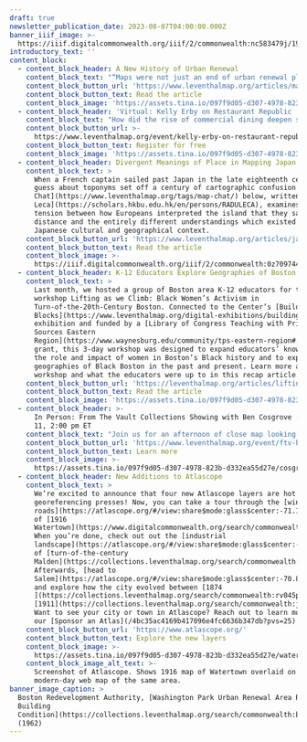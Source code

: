 ```yaml
---
draft: true
newsletter_publication_date: 2023-08-07T04:00:00.000Z
banner_iiif_image: >-
  https://iiif.digitalcommonwealth.org/iiif/2/commonwealth:nc583479j/1979,3908,4160,1868/1200,/0/default.jpg
introductory_text: ''
content_block:
  - content_block_header: A New History of Urban Renewal
    content_block_text: "“Maps were not just an end of urban renewal planning, but a means to that end and the active tool through which residents—notably Black residents in a majority white city—could participate in governance and shape their neighborhood,” writes [Claire Dunning](https://press.uchicago.edu/ucp/books/author/D/C/au102128034.html), author of [Nonprofit Neighborhoods: An Urban History of Inequality and the American State](https://press.uchicago.edu/ucp/books/book/chicago/N/bo159872695.html), in this new essay reflecting on Freedom House and citizen participation in Boston’s urban renewal. This digital work is part of the Leventhal Center’s\_[Small Grants for Early Career Digital Publications](http://leventhalmap.org/research/digital-publication-small-grants/)\_program.\n"
    content_block_button_url: 'https://www.leventhalmap.org/articles/mapping-renewal-engaging-residents/'
    content_block_button_text: Read the article
    content_block_image: 'https://assets.tina.io/097f9d05-d307-4978-823b-d332ea55d27e/FHcrop.jpg'
  - content_block_header: 'Virtual: Kelly Erby on Restaurant Republic · August 14, 12:00 pm ET'
    content_block_text: "How did the rise of commercial dining deepen social fragmentation in nineteenth-century Boston? J\uFEFFoin us on Monday, August 14 at 12:00 pm ET with\_Dr. Kelly Erby\_for a virtual talk on her book,\_[Restaurant Republic: The Rise of Public Dining in Boston](https://www.upress.umn.edu/book-division/books/restaurant-republic). Restaurant Republic\_sheds light on how commercial dining both reflected and helped shape growing fragmentation along lines of race, class, and gender—from the elite Tremont House, which served fashionable French cuisine, to such plebeian and ethnic venues as oyster saloons and Chinese chop suey houses\n"
    content_block_button_url: >-
      https://www.leventhalmap.org/event/kelly-erby-on-restaurant-republic-the-rise-of-public-dining-in-boston/
    content_block_button_text: Register for free
    content_block_image: 'https://assets.tina.io/097f9d05-d307-4978-823b-d332ea55d27e/resrep.jpeg'
  - content_block_header: Divergent Meanings of Place in Mapping Japan
    content_block_text: >
      When a French captain sailed past Japan in the late eighteenth century, a
      guess about toponyms set off a century of cartographic confusion. The [Map
      Chat](https://www.leventhalmap.org/tags/map-chat/) below, written by [Radu
      Leca](https://scholars.hkbu.edu.hk/en/persons/RADULECA), examines the
      tension between how Europeans interpreted the island that they saw from a
      distance and the entirely different understandings which existed within a
      Japanese cultural and geographical context.
    content_block_button_url: 'https://www.leventhalmap.org/articles/japan-la-perouse/'
    content_block_button_text: Read the article
    content_block_image: >-
      https://iiif.digitalcommonwealth.org/iiif/2/commonwealth:0z709744q/4180,2003,842,773/2000,/0/default.jpg
  - content_block_header: K-12 Educators Explore Geographies of Boston’s Black Women Activists
    content_block_text: >
      Last month, we hosted a group of Boston area K-12 educators for the
      workshop Lifting as we Climb: Black Women’s Activism in
      Turn-of-the-20th-Century Boston. Connected to the Center’s [Building
      Blocks](https://www.leventhalmap.org/digital-exhibitions/building-blocks/)
      exhibition and funded by a [Library of Congress Teaching with Primary
      Sources Eastern
      Region](https://www.waynesburg.edu/community/tps-eastern-region#:~:text=The%20TPS%20Eastern%20Region%20provides,professional%20learning%20for%20grant%20participants.)
      grant, this 3-day workshop was designed to expand educators’ knowledge of
      the role and impact of women in Boston’s Black history and to explore
      geographies of Black Boston in the past and present. Learn more about the
      workshop and what the educators were up to in this recap article.
    content_block_button_url: 'https://leventhalmap.org/articles/lifting-as-we-climb-pd/ '
    content_block_button_text: Read the article
    content_block_image: 'https://assets.tina.io/097f9d05-d307-4978-823b-d332ea55d27e/lawccrop.jpeg'
  - content_block_header: >-
      In Person: From The Vault Collections Showing with Ben Cosgrove · August
      11, 2:00 pm ET
    content_block_text: "Join us for an afternoon of close map looking! This special edition of\_From The Vault\_will be curated by\_Ben Cosgrove, a traveling composer-performer whose “compelling and beautiful” instrumental music explores themes of landscape, place, and environment.\_[Ben’s music will be performed live on Friday, August 11 at 12:30 pm as part of the Boston Public Library’s Concerts in the Courtyard Series](https://bpl.bibliocommons.com/events/64591a53ea132336001b43f6). We’re thrilled to host Ben following the performance to talk through a handful of collections objects that relate to his work and themes of landscape, geography, and place.\n"
    content_block_button_url: 'https://www.leventhalmap.org/event/ftv-bencosgrove-2023/'
    content_block_button_text: Learn more
    content_block_image: >-
      https://assets.tina.io/097f9d05-d307-4978-823b-d332ea55d27e/cosgrovecrop.jpg
  - content_block_header: New Additions to Atlascope
    content_block_text: >
      We’re excited to announce that four new Atlascope layers are hot off the
      georeferencing presses! Now, you can take a tour through the [winding
      roads](https://atlascope.org/#/view:share$mode:glass$center:-71.16520,42.36775$zoom:16.63$base:maptiler-streets$overlay:ark:/76611/alku7qlu1)
      of [1916
      Watertown](https://www.digitalcommonwealth.org/search/commonwealth:ng4546468).
      When you’re done, check out out the [industrial
      landscape](https://atlascope.org/#/view:share$mode:glass$center:-71.07453,42.42126$zoom:17.85$base:maptiler-streets$overlay:ark:/76611/alku48p3q)
      of [turn-of-the-century
      Malden](https://collections.leventhalmap.org/search/commonwealth:bv73fv734).
      Afterwards, [head to
      Salem](https://atlascope.org/#/view:share$mode:glass$center:-70.89576,42.52017$zoom:17.93$base:ark:/76611/alkinlmiw$overlay:ark:/76611/alkiozi9i)
      and explore how the city evolved between [1874
      ](https://collections.leventhalmap.org/search/commonwealth:rv045p133) and
      [1911](https://collections.leventhalmap.org/search/commonwealth:jw82b830j).
      Want to see your city or town in Atlascope? Reach out to learn more about
      our [Sponsor an Atlas](/4bc35ac4169b417096e4fc6636b347db?pvs=25) program!
    content_block_button_url: 'https://www.atlascope.org/'
    content_block_button_text: Explore the new layers
    content_block_image: >-
      https://assets.tina.io/097f9d05-d307-4978-823b-d332ea55d27e/watertown-1916.png
    content_block_image_alt_text: >-
      Screenshot of Atlascope. Shows 1916 map of Watertown overlaid on
      modern-day web map of the same area. 
banner_image_caption: >
  Boston Redevelopment Authority, [Washington Park Urban Renewal Area R-24:
  Building
  Condition](https://collections.leventhalmap.org/search/commonwealth:b2776b41h)
  (1962)
---
```


















